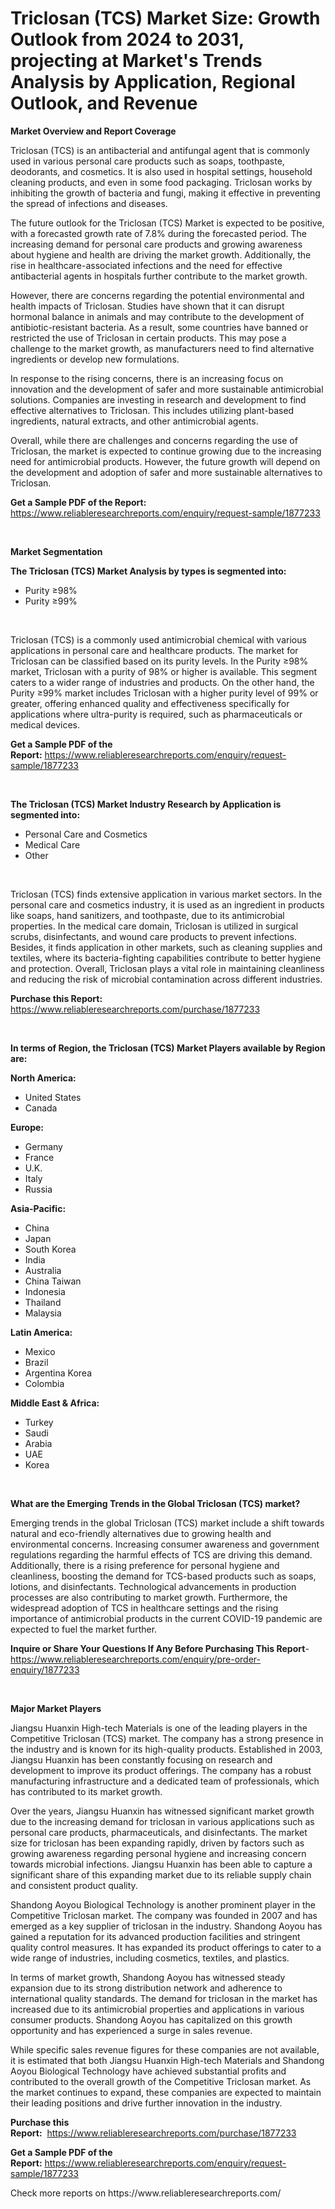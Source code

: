 <p><h1>Triclosan (TCS) Market Size: Growth Outlook from 2024 to 2031, projecting at Market's Trends Analysis by Application, Regional Outlook, and Revenue</h1></p><p><strong>Market Overview and Report Coverage</strong></p>
<p><p>Triclosan (TCS) is an antibacterial and antifungal agent that is commonly used in various personal care products such as soaps, toothpaste, deodorants, and cosmetics. It is also used in hospital settings, household cleaning products, and even in some food packaging. Triclosan works by inhibiting the growth of bacteria and fungi, making it effective in preventing the spread of infections and diseases.</p><p>The future outlook for the Triclosan (TCS) Market is expected to be positive, with a forecasted growth rate of 7.8% during the forecasted period. The increasing demand for personal care products and growing awareness about hygiene and health are driving the market growth. Additionally, the rise in healthcare-associated infections and the need for effective antibacterial agents in hospitals further contribute to the market growth.</p><p>However, there are concerns regarding the potential environmental and health impacts of Triclosan. Studies have shown that it can disrupt hormonal balance in animals and may contribute to the development of antibiotic-resistant bacteria. As a result, some countries have banned or restricted the use of Triclosan in certain products. This may pose a challenge to the market growth, as manufacturers need to find alternative ingredients or develop new formulations.</p><p>In response to the rising concerns, there is an increasing focus on innovation and the development of safer and more sustainable antimicrobial solutions. Companies are investing in research and development to find effective alternatives to Triclosan. This includes utilizing plant-based ingredients, natural extracts, and other antimicrobial agents.</p><p>Overall, while there are challenges and concerns regarding the use of Triclosan, the market is expected to continue growing due to the increasing need for antimicrobial products. However, the future growth will depend on the development and adoption of safer and more sustainable alternatives to Triclosan.</p></p>
<p><strong>Get a Sample PDF of the Report:</strong> <a href="https://www.reliableresearchreports.com/enquiry/request-sample/1877233">https://www.reliableresearchreports.com/enquiry/request-sample/1877233</a></p>
<p>&nbsp;</p>
<p><strong>Market Segmentation</strong></p>
<p><strong>The Triclosan (TCS) Market Analysis by types is segmented into:</strong></p>
<p><ul><li>Purity ≥98%</li><li>Purity ≥99%</li></ul></p>
<p>&nbsp;</p>
<p><p>Triclosan (TCS) is a commonly used antimicrobial chemical with various applications in personal care and healthcare products. The market for Triclosan can be classified based on its purity levels. In the Purity ≥98% market, Triclosan with a purity of 98% or higher is available. This segment caters to a wider range of industries and products. On the other hand, the Purity ≥99% market includes Triclosan with a higher purity level of 99% or greater, offering enhanced quality and effectiveness specifically for applications where ultra-purity is required, such as pharmaceuticals or medical devices.</p></p>
<p><strong>Get a Sample PDF of the Report:</strong>&nbsp;<a href="https://www.reliableresearchreports.com/enquiry/request-sample/1877233">https://www.reliableresearchreports.com/enquiry/request-sample/1877233</a></p>
<p>&nbsp;</p>
<p><strong>The Triclosan (TCS) Market Industry Research by Application is segmented into:</strong></p>
<p><ul><li>Personal Care and Cosmetics</li><li>Medical Care</li><li>Other</li></ul></p>
<p>&nbsp;</p>
<p><p>Triclosan (TCS) finds extensive application in various market sectors. In the personal care and cosmetics industry, it is used as an ingredient in products like soaps, hand sanitizers, and toothpaste, due to its antimicrobial properties. In the medical care domain, Triclosan is utilized in surgical scrubs, disinfectants, and wound care products to prevent infections. Besides, it finds application in other markets, such as cleaning supplies and textiles, where its bacteria-fighting capabilities contribute to better hygiene and protection. Overall, Triclosan plays a vital role in maintaining cleanliness and reducing the risk of microbial contamination across different industries.</p></p>
<p><strong>Purchase this Report:</strong>&nbsp; <a href="https://www.reliableresearchreports.com/purchase/1877233">https://www.reliableresearchreports.com/purchase/1877233</a></p>
<p>&nbsp;</p>
<p><strong>In terms of Region, the Triclosan (TCS) Market Players available by Region are:</strong></p>
<p>
    <p> <strong> North America: </strong>
        <ul>
            <li>United States</li>
            <li>Canada</li>
        </ul>
        </p> 
    <p> <strong> Europe: </strong>
        <ul>
            <li>Germany</li>
            <li>France</li>
            <li>U.K.</li>
            <li>Italy</li>
            <li>Russia</li>
        </ul>
        </p> 
    <p> <strong> Asia-Pacific: </strong>
        <ul>
            <li>China</li>
            <li>Japan</li>
            <li>South Korea</li>
            <li>India</li>
            <li>Australia</li>
            <li>China Taiwan</li>
            <li>Indonesia</li>
            <li>Thailand</li>
            <li>Malaysia</li>
        </ul>
        </p> 
    <p> <strong> Latin America: </strong>
        <ul>
            <li>Mexico</li>
            <li>Brazil</li>
            <li>Argentina Korea</li>
            <li>Colombia</li>
        </ul>
        </p> 
    <p> <strong> Middle East & Africa: </strong>
        <ul>
            <li>Turkey</li>
            <li>Saudi</li>
            <li>Arabia</li>
            <li>UAE</li>
            <li>Korea</li>
        </ul>
    </p>
    </p>
<p>&nbsp;</p>
<p><strong>What are the Emerging Trends in the Global Triclosan (TCS) market?</strong></p>
<p><p>Emerging trends in the global Triclosan (TCS) market include a shift towards natural and eco-friendly alternatives due to growing health and environmental concerns. Increasing consumer awareness and government regulations regarding the harmful effects of TCS are driving this demand. Additionally, there is a rising preference for personal hygiene and cleanliness, boosting the demand for TCS-based products such as soaps, lotions, and disinfectants. Technological advancements in production processes are also contributing to market growth. Furthermore, the widespread adoption of TCS in healthcare settings and the rising importance of antimicrobial products in the current COVID-19 pandemic are expected to fuel the market further.</p></p>
<p><strong>Inquire or Share Your Questions If Any Before Purchasing This Report</strong>- <a href="https://www.reliableresearchreports.com/enquiry/pre-order-enquiry/1877233">https://www.reliableresearchreports.com/enquiry/pre-order-enquiry/1877233</a></p>
<p>&nbsp;</p>
<p><strong>Major Market Players</strong></p>
<p><p>Jiangsu Huanxin High-tech Materials is one of the leading players in the Competitive Triclosan (TCS) market. The company has a strong presence in the industry and is known for its high-quality products. Established in 2003, Jiangsu Huanxin has been constantly focusing on research and development to improve its product offerings. The company has a robust manufacturing infrastructure and a dedicated team of professionals, which has contributed to its market growth.</p><p>Over the years, Jiangsu Huanxin has witnessed significant market growth due to the increasing demand for triclosan in various applications such as personal care products, pharmaceuticals, and disinfectants. The market size for triclosan has been expanding rapidly, driven by factors such as growing awareness regarding personal hygiene and increasing concern towards microbial infections. Jiangsu Huanxin has been able to capture a significant share of this expanding market due to its reliable supply chain and consistent product quality.</p><p>Shandong Aoyou Biological Technology is another prominent player in the Competitive Triclosan market. The company was founded in 2007 and has emerged as a key supplier of triclosan in the industry. Shandong Aoyou has gained a reputation for its advanced production facilities and stringent quality control measures. It has expanded its product offerings to cater to a wide range of industries, including cosmetics, textiles, and plastics.</p><p>In terms of market growth, Shandong Aoyou has witnessed steady expansion due to its strong distribution network and adherence to international quality standards. The demand for triclosan in the market has increased due to its antimicrobial properties and applications in various consumer products. Shandong Aoyou has capitalized on this growth opportunity and has experienced a surge in sales revenue.</p><p>While specific sales revenue figures for these companies are not available, it is estimated that both Jiangsu Huanxin High-tech Materials and Shandong Aoyou Biological Technology have achieved substantial profits and contributed to the overall growth of the Competitive Triclosan market. As the market continues to expand, these companies are expected to maintain their leading positions and drive further innovation in the industry.</p></p>
<p><strong>Purchase this Report:</strong>&nbsp;&nbsp;<a href="https://www.reliableresearchreports.com/purchase/1877233">https://www.reliableresearchreports.com/purchase/1877233</a></p>
<p></p>
<p><strong>Get a Sample PDF of the Report:</strong>&nbsp;<a href="https://www.reliableresearchreports.com/enquiry/request-sample/1877233">https://www.reliableresearchreports.com/enquiry/request-sample/1877233</a></p>
<p>Check more reports on https://www.reliableresearchreports.com/</p>